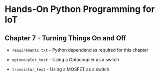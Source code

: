 # Hands-On Python Programming for IoT

## Chapter 7 - Turning Things On and Off

* `requirements.txt` - Python dependencies required for this chapter

* `optocoupler_test` - Using a Optocoupler as a switch

* `transistor_test` - Using a MOSFET as a switch

